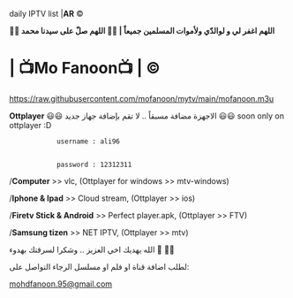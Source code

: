 daily IPTV list  |**AR** ©️

**🤲🤲 اللهم اغفر لي و لوالدّي ولأموات المسلمين جميعاً | 🤲🤲 اللهم صلّ على سيدنا محمد**


# | 📺Mo Fanoon📺 | ©️
https://raw.githubusercontent.com/mofanoon/mytv/main/mofanoon.m3u


**Ottplayer** 😃😃 الاجهزة مضافة مسبقاً .. لا تقم بإضافة جهاز جديد 😃😃 soon only on ottplayer :D  


                username : ali96


                password : 12312311

/**Computer** >> vlc, (Ottplayer for windows  >> mtv-windows)

/**Iphone & Ipad** >> Cloud stream, (Ottplayer  >> ios)

/**Firetv Stick & Android** >> Perfect player.apk, (Ottplayer  >> FTV)

/**Samsung tizen** >> NET IPTV, (Ottplayer   >> mtv)

الله يهديك اخي العزيز .. وشكرا لسرقتك بهدوء 🤲 🤣🤣


لطلب اضافة قناة او فلم او مسلسل الرجاء التواصل على:  

mohdfanoon.95@gmail.com
